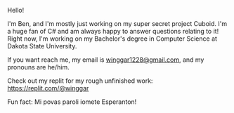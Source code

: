 Hello!

I'm Ben, and I'm mostly just working on my super secret project Cuboid.
I'm a huge fan of C# and am always happy to answer questions relating to it!
Right now, I'm working on my Bachelor's degree in Computer Science at Dakota State University.

If you want reach me, my email is winggar1228@gmail.com, and my pronouns are he/him.

Check out my replit for my rough unfinished work: https://replit.com/@winggar

Fun fact: Mi povas paroli iomete Esperanton!

